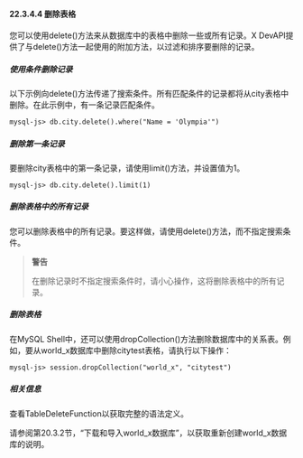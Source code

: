 #### 22.3.4.4 删除表格

您可以使用delete()方法来从数据库中的表格中删除一些或所有记录。X DevAPI提供了与delete()方法一起使用的附加方法，以过滤和排序要删除的记录。

##### 使用条件删除记录

以下示例向delete()方法传递了搜索条件。所有匹配条件的记录都将从city表格中删除。在此示例中，有一条记录匹配条件。

```markdown
mysql-js> db.city.delete().where("Name = 'Olympia'")
```

##### 删除第一条记录

要删除city表格中的第一条记录，请使用limit()方法，并设置值为1。

```markdown
mysql-js> db.city.delete().limit(1)
```

##### 删除表格中的所有记录

您可以删除表格中的所有记录。要这样做，请使用delete()方法，而不指定搜索条件。

> **警告**
>
> 在删除记录时不指定搜索条件时，请小心操作，这将删除表格中的所有记录。

##### 删除表格

在MySQL Shell中，还可以使用dropCollection()方法删除数据库中的关系表。例如，要从world_x数据库中删除citytest表格，请执行以下操作：

```markdown
mysql-js> session.dropCollection("world_x", "citytest")
```

##### 相关信息

查看TableDeleteFunction以获取完整的语法定义。

请参阅第20.3.2节，“下载和导入world_x数据库”，以获取重新创建world_x数据库的说明。